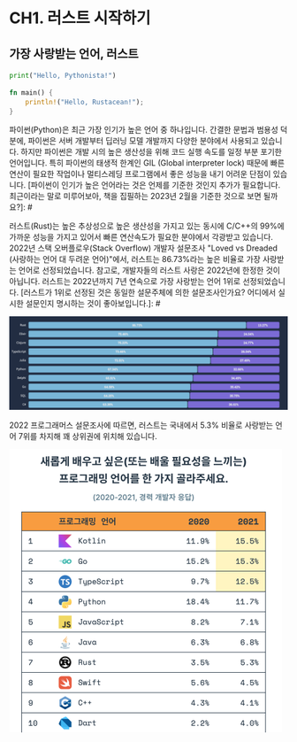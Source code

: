 # CH1. 러스트 시작하기

## 가장 사랑받는 언어, 러스트

```python
print("Hello, Pythonista!")
```

```rust
fn main() {
    println!("Hello, Rustacean!");
}
```

파이썬(Python)은 최근 가장 인기가 높은 언어 중 하나입니다. 간결한 문법과 범용성 덕분에, 파이썬은 서버 개발부터 딥러닝 모델 개발까지 다양한 분야에서 사용되고 있습니다. 하지만 파이썬은 개발 시의 높은 생산성을 위해 코드 실행 속도를 일정 부분 포기한 언어입니다. 특히 파이썬의 태생적 한계인 GIL (Global interpreter lock) 때문에 빠른 연산이 필요한 작업이나 멀티스레딩 프로그램에서 좋은 성능을 내기 어려운 단점이 있습니다.
[파이썬이 인기가 높은 언어라는 것은 언제를 기준한 것인지 추가가 필요합니다. 최근이라는 말로 미루어보아, 책을 집필하는 2023년 2월을 기준한 것으로 보면 될까요?]: #

러스트(Rust)는 높은 추상성으로 높은 생산성을 가지고 있는 동시에 C/C++의 99%에 가까운 성능을 가지고 있어서 빠른 연산속도가 필요한 분야에서 각광받고 있습니다. 2022년 스택 오버플로우(Stack Overflow) 개발자 설문조사 "Loved vs Dreaded (사랑하는 언어 대 두려운 언어)"에서, 러스트는 86.73%라는 높은 비율로 가장 사랑받는 언어로 선정되었습니다. 참고로, 개발자들의 러스트 사랑은 2022년에 한정한 것이 아닙니다. 러스트는 2022년까지 7년 연속으로 가장 사랑받는 언어 1위로 선정되었습니다.
[러스트가 1위로 선정된 것은 동일한 설문주체에 의한 설문조사인가요? 어디에서 실시한 설문인지 명시하는 것이 좋아보입니다.]: #

![ch01-1](assets/ch01-1.png)

2022 프로그래머스 설문조사에 따르면, 러스트는 국내에서 5.3% 비율로 사랑받는 언어 7위를 차지해 꽤 상위권에 위치해 있습니다. 

<img src="assets/ch01-2.png" alt="ch01-2" style="zoom:50%;" />



